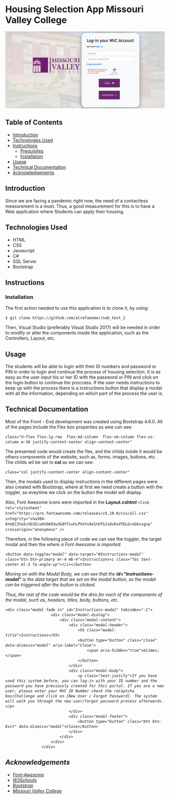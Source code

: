 # Housing Selection App Missouri Valley College
![Screenshot1](https://github.com/alrefaeomar/seb_test_2/blob/master/Screenshots/Screenshot%2001.jpg)

## Table of Contents
* [Introduction](#introduction) 
* [Technologies Used](#technologies-used)
* [Instructions](#instructions)
  * [Prequisites](#prequisites)
  * [Installation](#installation)
* [Usage](#usage)
* [Technical Documentation](#technical-documentation)
* [Acknowledgements](#acknowledgements)


## Introduction
Since we are facing a pandemic right now, the need of a contactless measurement is a must. Thus, a good measurement for this is to have a Web application where Students can apply their housing. 

## Technologies Used
* HTML
* CSS
* Javascript
* C#
* SQL Server
* Bootstrap


## Instructions

### Installation
The first action needed to use this application is to clone it, by using:
```
$ git clone https://github.com/alrefaeomar/seb_test_2
```

Then, Visual Studio (preferably Visual Studio 2017) will be needed in order to modify or alter the components inside the application, such as the Controllers, Layout, etc.


## Usage
The students will be able to login with their ID numbers and password or PIN in order to login and continue the process of housing selection. It is as easy as the user input his or her ID with the password or PIN and click on the login button to continue the proccess. If the user needs instructions to keep up with the process there is a instructions button that display a modal with all the information, depending on which part of the process the user is.
## Technical Documentation
Most of the Front - End development was created using Bootstrap 4.6.0. All of the pages include the Flex box properties as wee can see:
```
class="d-flex flex-lg-row  flex-md-column  flex-sm-column flex-xs-column m-10 justify-content-center align-content-center"
```
The presented code would create the flex, and the childs inside it would be others components of the website, such as, forms, images, buttons, etc. The childs wil be set to **col** as we can see:
```
class="col justify-content-center align-content-center"
```

Then, the modals used to display instructions in the different pages were also created with Bootstrap, where at first we need create a button with the toggler, so eveytime we click on the button the model will display. 

Also, Font Awesome icons were imported in the **Layout.cshtml** ``<link rel="stylesheet" href="https://pro.fontawesome.com/releases/v5.10.0/css/all.css" integrity="sha384-AYmEC3Yw5cVb3ZcuHtOA93w35dYTsvhLPVnYs9eStHfGJvOvKxVfELGroGkvsg+p" crossorigin="anonymous" />``

Therefore, in the following piece of code we can see the toggler, the target modal and then the **<i><i/>** where a Font Awesome is imported.
```
<button data-toggle="modal" data-target="#Instructions-modal" class="btn btn-primary mr-4 mb-4">Instructions<i class="fas text-center ml-3 fa-angle-up"></i></button>
```
 
Moving on with the Modal Body, we can see that the **id="Instructions-modal"** is the data target that we set on the modal button, so the modal can be triggered after the button is clicked. 

Thus, the rest of the code would be the divs for each of the components of the modal, such as, headers, titles, body, buttons, etc.
```
<div class="modal fade in" id="Instructions-modal" tabindex="-1">
                    <div class="modal-dialog">
                        <div class="modal-content">
                            <div class="modal-header">
                                <h5 class="modal-title">Instructions</h5>
                                <button type="button" class="close" data-dismiss="modal" aria-label="Close">
                                    <span aria-hidden="true">&times;</span>
                                </button>
                            </div>
                            <div class="modal-body">
                                <p class="text-justify">If you have used this system before, you can log-in with your ID number and the password you have previously created for this portal. If you are a new user, please enter your MVC ID Number check the reCaptcha box/Challenge and click on [New User / Forgot Password]. The system will walk you through the new user/forgot password process afterwards.</p>
                            </div>
                            <div class="modal-footer">
                                <button type="button" class="btn btn-Exit" data-dismiss="modal">Close</button>
                            </div>
                        </div>
                    </div>
                </div>
```


## Acknowledgements

* [Font-Awesome](https://fontawesome.com/)
* [W3Schools](https://www.w3schools.com/)
* [Bootstrap](https://getbootstrap.com/)
* [Missouri Valley College](https://www.moval.edu/)


